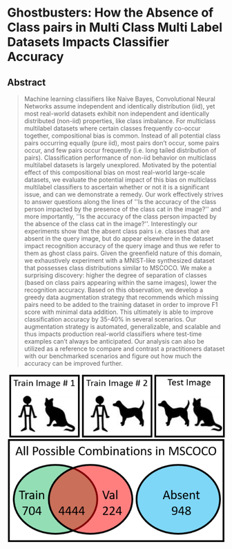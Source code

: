 # Ghostbusters: How the Absence of Class pairs in Multi Class Multi Label Datasets Impacts Classifier Accuracy

## Abstract

> Machine learning classifiers like Naive Bayes, Convolutional Neural Networks assume independent and identically distribution (iid), yet most real-world datasets exhibit non independent and identically distributed (non-iid) properties, like class imbalance. For multiclass multilabel datasets where certain classes frequently co-occur together, compositional bias is common. Instead of all potential class pairs occurring equally (pure iid), most pairs don’t occur, some pairs occur, and few pairs occur frequently (i.e. long tailed distribution of pairs). Classification performance of non-iid behavior on multiclass multilabel datasets is largely unexplored. Motivated by the potential effect of this compositional bias on most real-world large-scale datasets, we evaluate the potential impact of this bias on multiclass multilabel classifiers to ascertain whether or not it is a significant issue, and can we demonstrate a remedy. Our work effectively strives to answer questions along the lines of ''Is the accuracy of the class person impacted by the presence of the class cat in the image?'' and more importantly, ''Is the accuracy of the class person impacted by the absence of the class cat in the image?''. Interestingly our experiments show that the absent class pairs i.e. classes that are absent in the query image, but do appear elsewhere in the dataset impact recognition accuracy of the query image and thus we refer to them as ghost class pairs. Given the greenfield nature of this domain, we exhaustively experiment with a MNIST-like synthesized dataset that possesses class distributions similar to MSCOCO. We make a surprising discovery: higher the degree of separation of classes (based on class pairs appearing within the same images), lower the recognition accuracy. Based on this observation, we develop a greedy data augmentation strategy that recommends which missing pairs need to be added to the training dataset in order to improve F1 score with minimal data addition. This ultimately is able to improve classification accuracy by 35-40\% in several scenarios. Our augmentation strategy is automated, generalizable, and scalable and thus impacts production real-world classifiers where test-time examples can’t always be anticipated. Our analysis can also be utilized as a reference to compare and contrast a practitioners dataset with our benchmarked scenarios and figure out how much the accuracy can be improved further.

![](/Images/cat-person.png) 
![](/Images/pullfig.png)